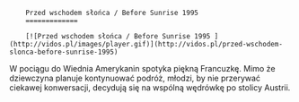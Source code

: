
        Przed wschodem słońca / Before Sunrise 1995 
        =============
        
        [![Przed wschodem słońca / Before Sunrise 1995 ](http://vidos.pl/images/player.gif)](http://vidos.pl/przed-wschodem-slonca-before-sunrise-1995)
        
        
 W pociągu do Wiednia Amerykanin spotyka piękną Francuzkę. Mimo że dziewczyna planuje kontynuować podróż, młodzi, by nie przerywać ciekawej konwersacji, decydują się na wspólną wędrówkę po stolicy Austrii.
    